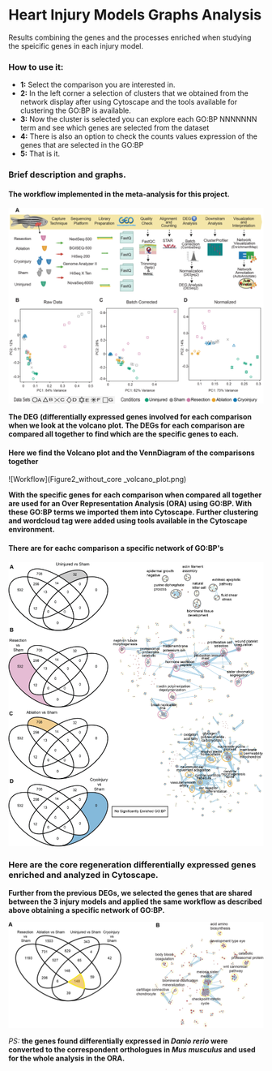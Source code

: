 # Heart Injury Models Graphs Analysis

Results combining the genes and the processes enriched when studying the speicific genes in each injury model.


### How to use it:
* **1:** Select the comparison you are interested in.
* **2:** In the left corner a selection of clusters that we obtained from the network display after using Cytoscape and the tools available for clustering the GO:BP is available.
* **3:** Now the cluster is selected you can explore each GO:BP NNNNNNN term and see which genes are selected from the dataset
* **4:** There is also an option to check the counts values expression of the genes that are selected in the GO:BP
* **5:** That is it.



### Brief description and graphs.


#### The workflow implemented in the meta-analysis for this project.

![Workflow](Figure1_corrected_Shape_and_Index_v4.png)

**The DEG (differentially expressed genes involved for each comparison when we look at the volcano plot. The DEGs for each comparison are compared all together to find which are the specific genes to each.**


#### Here we find the Volcano plot and the VennDiagram of the comparisons together
![Workflow](Figure2_without_core _volcano_plot.png)

**With the specific genes for each comparison when compared all together are used for an Over Representation Analysis (ORA) using GO:BP. With these GO:BP terms we imported them into Cytoscape. Further clustering and wordcloud tag were added using tools available in the Cytoscape environment.**

#### There are for eachc comparison a specific network of GO:BP's
![Workflow](Networks_4.5_3_Injuries.png)


### Here are the core regeneration differentially expressed genes enriched and analyzed in Cytoscape.
**Further from the previous DEGs, we selected the genes that are shared between the 3 injury models and applied the same workflow as described above obtaining a specific network of GO:BP.**

![Workflow](Figure4_coreRegeneration_net_v1.png)




*PS:* **the genes found differentially expressed in *Danio rerio* were converted to the correspondent orthologues in *Mus musculus* and used for the whole analysis in the ORA.**

